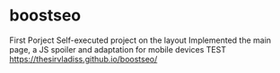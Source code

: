 # boostseo
First Porject
Self-executed project on the layout
Implemented the main page, a JS spoiler and adaptation for mobile devices
TEST https://thesirvladiss.github.io/boostseo/
